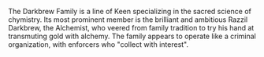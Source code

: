 The Darkbrew Family is a line of Keen specializing in the sacred science of chymistry. Its most prominent member is the brilliant and ambitious Razzil Darkbrew, the  Alchemist, who veered from family tradition to try his hand at transmuting gold with alchemy. The family appears to operate like a criminal organization, with enforcers who "collect with interest".
